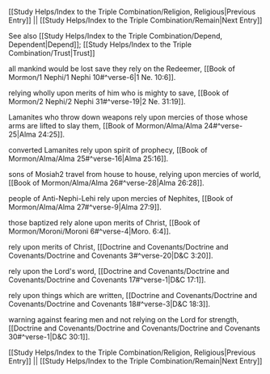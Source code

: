 [[Study Helps/Index to the Triple Combination/Religion, Religious|Previous Entry]]  ||  [[Study Helps/Index to the Triple Combination/Remain|Next Entry]]

 See also [[Study Helps/Index to the Triple Combination/Depend, Dependent|Depend]]; [[Study Helps/Index to the Triple Combination/Trust|Trust]]

 all mankind would be lost save they rely on the Redeemer, [[Book of Mormon/1 Nephi/1 Nephi 10#^verse-6|1 Ne. 10:6]].

 relying wholly upon merits of him who is mighty to save, [[Book of Mormon/2 Nephi/2 Nephi 31#^verse-19|2 Ne. 31:19]].

 Lamanites who throw down weapons rely upon mercies of those whose arms are lifted to slay them, [[Book of Mormon/Alma/Alma 24#^verse-25|Alma 24:25]].

 converted Lamanites rely upon spirit of prophecy, [[Book of Mormon/Alma/Alma 25#^verse-16|Alma 25:16]].

 sons of Mosiah2 travel from house to house, relying upon mercies of world, [[Book of Mormon/Alma/Alma 26#^verse-28|Alma 26:28]].

 people of Anti-Nephi-Lehi rely upon mercies of Nephites, [[Book of Mormon/Alma/Alma 27#^verse-9|Alma 27:9]].

 those baptized rely alone upon merits of Christ, [[Book of Mormon/Moroni/Moroni 6#^verse-4|Moro. 6:4]].

 rely upon merits of Christ, [[Doctrine and Covenants/Doctrine and Covenants/Doctrine and Covenants 3#^verse-20|D&C 3:20]].

 rely upon the Lord's word, [[Doctrine and Covenants/Doctrine and Covenants/Doctrine and Covenants 17#^verse-1|D&C 17:1]].

 rely upon things which are written, [[Doctrine and Covenants/Doctrine and Covenants/Doctrine and Covenants 18#^verse-3|D&C 18:3]].

 warning against fearing men and not relying on the Lord for strength, [[Doctrine and Covenants/Doctrine and Covenants/Doctrine and Covenants 30#^verse-1|D&C 30:1]].

[[Study Helps/Index to the Triple Combination/Religion, Religious|Previous Entry]]  ||  [[Study Helps/Index to the Triple Combination/Remain|Next Entry]]